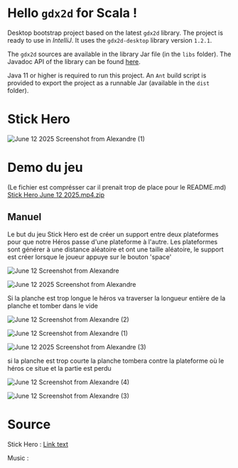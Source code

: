 # Hello `gdx2d` for Scala !


Desktop bootstrap project based on the latest `gdx2d` library. The project is ready to use in _IntelliJ_. It uses the `gdx2d-desktop` library version `1.2.1`.

The `gdx2d` sources are available in the library Jar file (in the `libs` folder). The Javadoc API of the library can be found [here](https://hevs-isi.github.io/gdx2d/javadoc/).

Java 11 or higher is required to run this project. An `Ant` build script is provided to export the project as a runnable Jar (available in the `dist` folder).

# Stick Hero

![June 12 2025 Screenshot from Alexandre (1)](https://github.com/user-attachments/assets/d1dfa72d-2b6d-4a3e-971c-51cd605daefc)


# Demo du jeu
 (Le fichier est comprésser car il prenait trop de place pour le README.md)
[Stick Hero June 12 2025.mp4.zip](https://github.com/user-attachments/files/20711661/Stick.Hero.June.12.2025.mp4.zip)

## Manuel 

Le but du jeu Stick Hero est de créer un support entre deux plateformes pour que notre Héros passe d'une plateforme à l'autre. Les plateformes sont générer à une distance aléatoire et ont une taille aléatoire, le support est créer lorsque le joueur appuye sur le bouton 'space' 

![June 12 Screenshot from Alexandre](https://github.com/user-attachments/assets/2419afdd-ae12-4d0a-aa42-c81ec9d06a7c)


![June 12 2025 Screenshot from Alexandre](https://github.com/user-attachments/assets/b9053f7c-e5ce-4757-8d0b-c55ee75d4281)


Si la planche est trop longue le héros va traverser la longueur entière de la planche et tomber dans le vide

![June 12 Screenshot from Alexandre (2)](https://github.com/user-attachments/assets/b57cc164-f06e-4712-a5e7-746a18ce5bf2)

![June 12 Screenshot from Alexandre (1)](https://github.com/user-attachments/assets/c6c730dd-cd40-4385-89d2-89f68bcf6baf)

![June 12 2025 Screenshot from Alexandre (3)](https://github.com/user-attachments/assets/ce26b68a-2477-4826-9ce3-f0a508b98ee0)

si la planche est trop courte la planche tombera contre la plateforme où le héros ce situe et la partie est perdu

![June 12 Screenshot from Alexandre (4)](https://github.com/user-attachments/assets/a517adb7-0e5a-4cea-b774-0379ec0e9525)

![June 12 Screenshot from Alexandre (3)](https://github.com/user-attachments/assets/ea2fcd20-5078-4e27-bbed-e7ce14ad8d55)


# Source

Stick Hero : [Link text](https://gameforge.com/en-US/littlegames/stick-hero/)

Music : 
